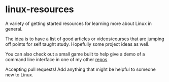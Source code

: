 # linux-resources
A variety of getting started resources for learning more about Linux in general.

The idea is to have a list of good articles or videos/courses that are jumping off points for self taught study. Hopefully some project ideas as well. 

You can also check out a small game built to help give a demo of a command line interface in one of my other [repos](https://github.com/ruthealee/hackgame)

Accepting pull requests! Add anything that might be helpful to someone new to Linux. 
